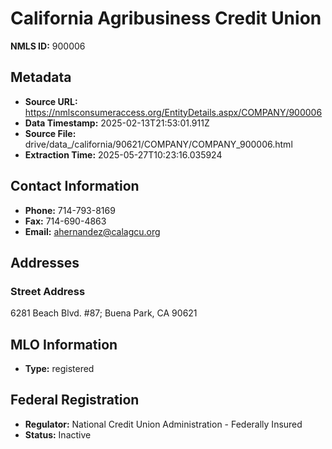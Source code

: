 # California Agribusiness Credit Union

**NMLS ID:** 900006

## Metadata
- **Source URL:** https://nmlsconsumeraccess.org/EntityDetails.aspx/COMPANY/900006
- **Data Timestamp:** 2025-02-13T21:53:01.911Z
- **Source File:** drive/data_/california/90621/COMPANY/COMPANY_900006.html
- **Extraction Time:** 2025-05-27T10:23:16.035924

## Contact Information
- **Phone:** 714-793-8169
- **Fax:** 714-690-4863
- **Email:** ahernandez@calagcu.org

## Addresses
### Street Address
6281 Beach Blvd. #87; Buena Park, CA 90621

## MLO Information
- **Type:** registered

## Federal Registration
- **Regulator:** National Credit Union Administration - Federally Insured
- **Status:** Inactive
